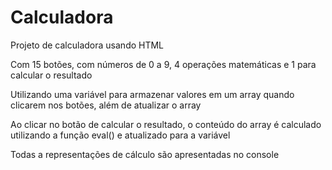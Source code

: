 # Calculadora
 Projeto de calculadora usando HTML

 Com 15 botões, com números de 0 a 9, 4 operações matemáticas e 1 para calcular o resultado

 Utilizando uma variável para armazenar valores em um array quando clicarem nos botões, além de atualizar o array

 Ao clicar no botão de calcular o resultado, o conteúdo do array é calculado utilizando a função eval() e atualizado para a variável

 Todas a representações de cálculo são apresentadas no console
